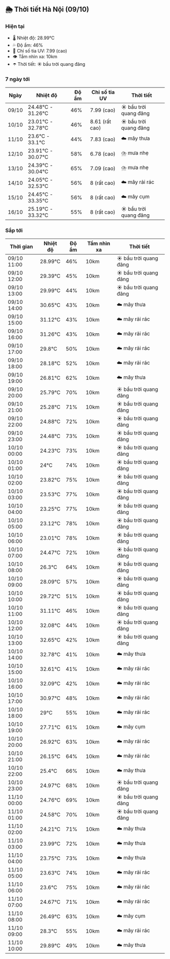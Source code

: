 ## 🌦️ Thời tiết Hà Nội (09/10)

### Hiện tại

- 🌡️ Nhiệt độ: 28.99℃
- 💦 Độ ẩm: 46%
- 🌟 Chỉ số tia UV: 7.99 (cao)
- 👁️ Tầm nhìn xa: 10km
- ☂️ Thời tiết: ☀️ bầu trời quang đãng

### 7 ngày tới

| Ngày | Nhiệt độ | Độ ẩm | Chỉ số tia UV | Thời tiết |
| --- | --- | --- | --- | --- |
| 09/10 | 24.48℃ - 31.26℃ | 46% | 7.99 (cao) | ☀️ bầu trời quang đãng |
| 10/10 | 23.01℃ - 32.78℃ | 46% | 8.61 (rất cao) | ☀️ bầu trời quang đãng |
| 11/10 | 23.6℃ - 33.1℃ | 44% | 7.83 (cao) | ☁️ mây thưa |
| 12/10 | 23.91℃ - 30.07℃ | 58% | 6.78 (cao) | ⛈️ mưa nhẹ |
| 13/10 | 24.39℃ - 30.04℃ | 65% | 7.09 (cao) | ⛈️ mưa nhẹ |
| 14/10 | 24.05℃ - 32.53℃ | 56% | 8 (rất cao) | ☁️ mây rải rác |
| 15/10 | 24.45℃ - 33.35℃ | 56% | 8 (rất cao) | ☁️ mây cụm |
| 16/10 | 25.19℃ - 33.32℃ | 55% | 8 (rất cao) | ☀️ bầu trời quang đãng |

### Sắp tới

| Thời gian | Nhiệt độ | Độ ẩm | Tầm nhìn xa | Thời tiết |
| --- | --- | --- | --- | --- |
| 09/10 11:00 | 28.99℃ | 46% | 10km | ☀️ bầu trời quang đãng |
| 09/10 12:00 | 29.39℃ | 45% | 10km | ☀️ bầu trời quang đãng |
| 09/10 13:00 | 29.99℃ | 44% | 10km | ☀️ bầu trời quang đãng |
| 09/10 14:00 | 30.65℃ | 43% | 10km | ☁️ mây thưa |
| 09/10 15:00 | 31.12℃ | 43% | 10km | ☁️ mây rải rác |
| 09/10 16:00 | 31.26℃ | 43% | 10km | ☁️ mây rải rác |
| 09/10 17:00 | 29.8℃ | 50% | 10km | ☁️ mây rải rác |
| 09/10 18:00 | 28.18℃ | 52% | 10km | ☁️ mây rải rác |
| 09/10 19:00 | 26.81℃ | 62% | 10km | ☁️ mây thưa |
| 09/10 20:00 | 25.79℃ | 70% | 10km | ☀️ bầu trời quang đãng |
| 09/10 21:00 | 25.28℃ | 71% | 10km | ☀️ bầu trời quang đãng |
| 09/10 22:00 | 24.88℃ | 72% | 10km | ☀️ bầu trời quang đãng |
| 09/10 23:00 | 24.48℃ | 73% | 10km | ☀️ bầu trời quang đãng |
| 10/10 00:00 | 24.23℃ | 73% | 10km | ☀️ bầu trời quang đãng |
| 10/10 01:00 | 24℃ | 74% | 10km | ☀️ bầu trời quang đãng |
| 10/10 02:00 | 23.82℃ | 75% | 10km | ☀️ bầu trời quang đãng |
| 10/10 03:00 | 23.53℃ | 77% | 10km | ☀️ bầu trời quang đãng |
| 10/10 04:00 | 23.25℃ | 77% | 10km | ☀️ bầu trời quang đãng |
| 10/10 05:00 | 23.12℃ | 78% | 10km | ☀️ bầu trời quang đãng |
| 10/10 06:00 | 23.01℃ | 78% | 10km | ☀️ bầu trời quang đãng |
| 10/10 07:00 | 24.47℃ | 72% | 10km | ☀️ bầu trời quang đãng |
| 10/10 08:00 | 26.3℃ | 64% | 10km | ☀️ bầu trời quang đãng |
| 10/10 09:00 | 28.09℃ | 57% | 10km | ☀️ bầu trời quang đãng |
| 10/10 10:00 | 29.72℃ | 51% | 10km | ☀️ bầu trời quang đãng |
| 10/10 11:00 | 31.11℃ | 46% | 10km | ☀️ bầu trời quang đãng |
| 10/10 12:00 | 32.08℃ | 44% | 10km | ☀️ bầu trời quang đãng |
| 10/10 13:00 | 32.65℃ | 42% | 10km | ☀️ bầu trời quang đãng |
| 10/10 14:00 | 32.78℃ | 41% | 10km | ☁️ mây thưa |
| 10/10 15:00 | 32.61℃ | 41% | 10km | ☁️ mây rải rác |
| 10/10 16:00 | 32.09℃ | 42% | 10km | ☁️ mây rải rác |
| 10/10 17:00 | 30.97℃ | 48% | 10km | ☁️ mây rải rác |
| 10/10 18:00 | 29℃ | 55% | 10km | ☁️ mây rải rác |
| 10/10 19:00 | 27.71℃ | 61% | 10km | ☁️ mây cụm |
| 10/10 20:00 | 26.92℃ | 63% | 10km | ☁️ mây rải rác |
| 10/10 21:00 | 26.15℃ | 64% | 10km | ☁️ mây rải rác |
| 10/10 22:00 | 25.4℃ | 66% | 10km | ☁️ mây thưa |
| 10/10 23:00 | 24.97℃ | 68% | 10km | ☀️ bầu trời quang đãng |
| 11/10 00:00 | 24.76℃ | 69% | 10km | ☀️ bầu trời quang đãng |
| 11/10 01:00 | 24.58℃ | 70% | 10km | ☀️ bầu trời quang đãng |
| 11/10 02:00 | 24.21℃ | 71% | 10km | ☁️ mây thưa |
| 11/10 03:00 | 23.99℃ | 72% | 10km | ☁️ mây thưa |
| 11/10 04:00 | 23.75℃ | 73% | 10km | ☁️ mây thưa |
| 11/10 05:00 | 23.63℃ | 74% | 10km | ☁️ mây rải rác |
| 11/10 06:00 | 23.6℃ | 75% | 10km | ☁️ mây rải rác |
| 11/10 07:00 | 24.67℃ | 71% | 10km | ☁️ mây rải rác |
| 11/10 08:00 | 26.49℃ | 63% | 10km | ☁️ mây cụm |
| 11/10 09:00 | 28.3℃ | 55% | 10km | ☁️ mây rải rác |
| 11/10 10:00 | 29.89℃ | 49% | 10km | ☁️ mây thưa |

